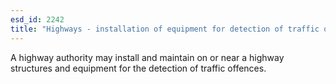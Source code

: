 ```yaml
---
esd_id: 2242
title: "Highways - installation of equipment for detection of traffic offences"
---
```


A highway authority may install and maintain on or near a highway structures and equipment for the detection of traffic offences.

